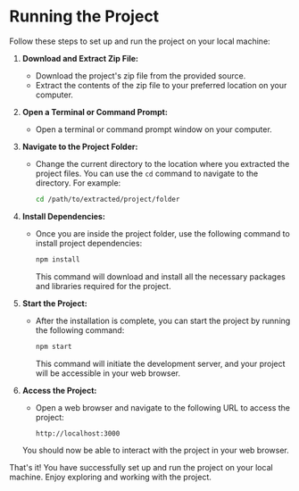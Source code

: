 # Running the Project

Follow these steps to set up and run the project on your local machine:

1. **Download and Extract Zip File:**

   - Download the project's zip file from the provided source.
   - Extract the contents of the zip file to your preferred location on your computer.

2. **Open a Terminal or Command Prompt:**

   - Open a terminal or command prompt window on your computer.

3. **Navigate to the Project Folder:**

   - Change the current directory to the location where you extracted the project files. You can use the `cd` command to navigate to the directory. For example:

     ```bash
     cd /path/to/extracted/project/folder
     ```

4. **Install Dependencies:**

   - Once you are inside the project folder, use the following command to install project dependencies:

     ```bash
     npm install
     ```

     This command will download and install all the necessary packages and libraries required for the project.

5. **Start the Project:**

   - After the installation is complete, you can start the project by running the following command:

     ```bash
     npm start
     ```

     This command will initiate the development server, and your project will be accessible in your web browser.

6. **Access the Project:**

   - Open a web browser and navigate to the following URL to access the project:

     ```
     http://localhost:3000
     ```

   You should now be able to interact with the project in your web browser.

That's it! You have successfully set up and run the project on your local machine. Enjoy exploring and working with the project.
